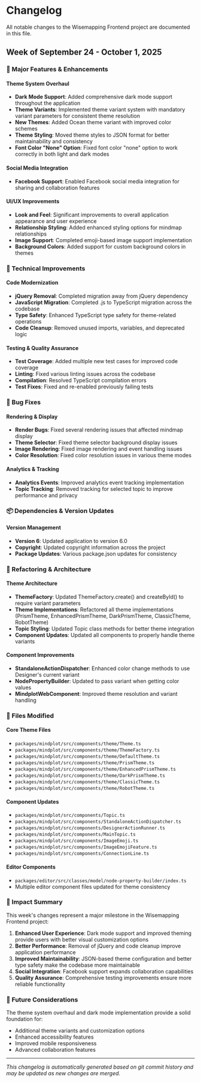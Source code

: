 # Changelog

All notable changes to the Wisemapping Frontend project are documented in this file.

## Week of September 24 - October 1, 2025

### 🚀 Major Features & Enhancements

#### Theme System Overhaul

- **Dark Mode Support**: Added comprehensive dark mode support throughout the application
- **Theme Variants**: Implemented theme variant system with mandatory variant parameters for consistent theme resolution
- **New Themes**: Added Ocean theme variant with improved color schemes
- **Theme Styling**: Moved theme styles to JSON format for better maintainability and consistency
- **Font Color "None" Option**: Fixed font color "none" option to work correctly in both light and dark modes

#### Social Media Integration

- **Facebook Support**: Enabled Facebook social media integration for sharing and collaboration features

#### UI/UX Improvements

- **Look and Feel**: Significant improvements to overall application appearance and user experience
- **Relationship Styling**: Added enhanced styling options for mindmap relationships
- **Image Support**: Completed emoji-based image support implementation
- **Background Colors**: Added support for custom background colors in themes

### 🔧 Technical Improvements

#### Code Modernization

- **jQuery Removal**: Completed migration away from jQuery dependency
- **JavaScript Migration**: Completed .js to TypeScript migration across the codebase
- **Type Safety**: Enhanced TypeScript type safety for theme-related operations
- **Code Cleanup**: Removed unused imports, variables, and deprecated logic

#### Testing & Quality Assurance

- **Test Coverage**: Added multiple new test cases for improved code coverage
- **Linting**: Fixed various linting issues across the codebase
- **Compilation**: Resolved TypeScript compilation errors
- **Test Fixes**: Fixed and re-enabled previously failing tests

### 🐛 Bug Fixes

#### Rendering & Display

- **Render Bugs**: Fixed several rendering issues that affected mindmap display
- **Theme Selector**: Fixed theme selector background display issues
- **Image Rendering**: Fixed image rendering and event handling issues
- **Color Resolution**: Fixed color resolution issues in various theme modes

#### Analytics & Tracking

- **Analytics Events**: Improved analytics event tracking implementation
- **Topic Tracking**: Removed tracking for selected topic to improve performance and privacy

### 📦 Dependencies & Version Updates

#### Version Management

- **Version 6**: Updated application to version 6.0
- **Copyright**: Updated copyright information across the project
- **Package Updates**: Various package.json updates for consistency

### 🔄 Refactoring & Architecture

#### Theme Architecture

- **ThemeFactory**: Updated ThemeFactory.create() and createById() to require variant parameters
- **Theme Implementations**: Refactored all theme implementations (PrismTheme, EnhancedPrismTheme, DarkPrismTheme, ClassicTheme, RobotTheme)
- **Topic Styling**: Updated Topic class methods for better theme integration
- **Component Updates**: Updated all components to properly handle theme variants

#### Component Improvements

- **StandaloneActionDispatcher**: Enhanced color change methods to use Designer's current variant
- **NodePropertyBuilder**: Updated to pass variant when getting color values
- **MindplotWebComponent**: Improved theme resolution and variant handling

### 📁 Files Modified

#### Core Theme Files

- `packages/mindplot/src/components/theme/Theme.ts`
- `packages/mindplot/src/components/theme/ThemeFactory.ts`
- `packages/mindplot/src/components/theme/DefaultTheme.ts`
- `packages/mindplot/src/components/theme/PrismTheme.ts`
- `packages/mindplot/src/components/theme/EnhancedPrismTheme.ts`
- `packages/mindplot/src/components/theme/DarkPrismTheme.ts`
- `packages/mindplot/src/components/theme/ClassicTheme.ts`
- `packages/mindplot/src/components/theme/RobotTheme.ts`

#### Component Updates

- `packages/mindplot/src/components/Topic.ts`
- `packages/mindplot/src/components/StandaloneActionDispatcher.ts`
- `packages/mindplot/src/components/DesignerActionRunner.ts`
- `packages/mindplot/src/components/MainTopic.ts`
- `packages/mindplot/src/components/ImageEmoji.ts`
- `packages/mindplot/src/components/ImageEmojiFeature.ts`
- `packages/mindplot/src/components/ConnectionLine.ts`

#### Editor Components

- `packages/editor/src/classes/model/node-property-builder/index.ts`
- Multiple editor component files updated for theme consistency

### 🎯 Impact Summary

This week's changes represent a major milestone in the Wisemapping Frontend project:

1. **Enhanced User Experience**: Dark mode support and improved theming provide users with better visual customization options
2. **Better Performance**: Removal of jQuery and code cleanup improve application performance
3. **Improved Maintainability**: JSON-based theme configuration and better type safety make the codebase more maintainable
4. **Social Integration**: Facebook support expands collaboration capabilities
5. **Quality Assurance**: Comprehensive testing improvements ensure more reliable functionality

### 🔮 Future Considerations

The theme system overhaul and dark mode implementation provide a solid foundation for:

- Additional theme variants and customization options
- Enhanced accessibility features
- Improved mobile responsiveness
- Advanced collaboration features

---

_This changelog is automatically generated based on git commit history and may be updated as new changes are merged._
